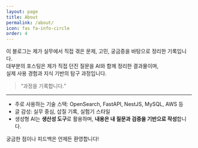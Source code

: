 ```yaml
---
layout: page
title: About
permalink: /about/
icon: fas fa-info-circle
order: 4
---
```


이 블로그는 제가 실무에서 직접 겪은 문제, 고민, 궁금증을 바탕으로 정리한 기록입니다.  
대부분의 포스팅은 제가 직접 던진 질문을 AI와 함께 정리한 결과물이며,  
실제 사용 경험과 지식 기반의 탐구 과정입니다.

> “과정을 기록합니다.”

---

- 주로 사용하는 기술 스택: OpenSearch, FastAPI, NestJS, MySQL, AWS 등
- 글 감성: 실무 중심, 삽질 기록, 실험기 스타일
- 생성형 AI는 **생산성 도구**로 활용하며, **내용은 내 질문과 검증을 기반으로 작성**합니다.

궁금한 점이나 피드백은 언제든 환영합니다!
